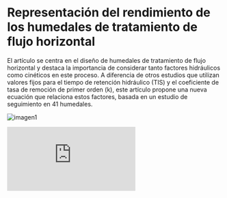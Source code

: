 # Representación del rendimiento de los humedales de tratamiento de flujo horizontal

El artículo se centra en el diseño de humedales de tratamiento de flujo horizontal y destaca la importancia de considerar tanto factores hidráulicos como cinéticos en este proceso. A diferencia de otros estudios que utilizan valores fijos para el tiempo de retención hidráulico (TIS) y el coeficiente de tasa de remoción de primer orden (k), este artículo propone una nueva ecuación que relaciona estos factores, basada en un estudio de seguimiento en 41 humedales.

![imagen1](https://user-images.githubusercontent.com/118635410/248638834-5f8429a9-a7f3-4485-8631-2808ef7e4f1b.jpg)

![Representación del rendimiento de los humedales de tratamiento de flujo horizontal](https://github.com/Ale24k/Repositorio-Proyecto/blob/main/Contexto/Contexto%20Cient%C3%ADfico/Representing%20performance%20of%20horizontal%20flow%20treatment%20wetlands.pdf)
